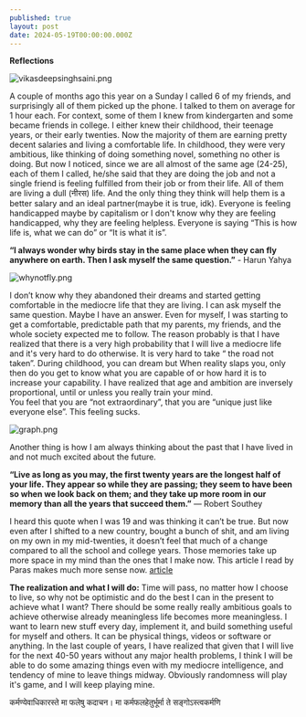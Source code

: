 ```yaml
---
published: true
layout: post
date: 2024-05-19T00:00:00.000Z
---
```

**Reflections**

![vikasdeepsinghsaini.png]({{site.baseurl}}/images/vikasdeepsinghsaini.png)

A couple of months ago this year on a Sunday I called 6 of my friends, and surprisingly all of them picked up the phone. I talked to them on average for 1 hour each. For context, some of them I knew from kindergarten and some became friends in college. I either knew their childhood, their teenage years, or their early twenties. Now the majority of them are earning pretty decent salaries and living a comfortable life. In childhood, they were very ambitious, like thinking of doing something novel, something no other is doing. But now I noticed, since we are all almost of the same age (24-25), each of them I called, he/she said that they are doing the job and not a single friend is feeling fulfilled from their job or from their life. All of them are living a dull (नीरस) life. And the only thing they think will help them is a better salary and an ideal partner(maybe it is true, idk). Everyone is feeling handicapped maybe by capitalism or I don't know why they are feeling handicapped, why they are feeling helpless. Everyone is saying “This is how life is, what we can do” or “It is what it is”.

**“I always wonder why birds stay in the same place when they can fly anywhere on earth. Then I ask myself the same question.”** - Harun Yahya

![whynotfly.png]({{site.baseurl}}/images/whynotfly.png)

I don’t know why they abandoned their dreams and started getting comfortable in the mediocre life that they are living. I can ask myself the same question. Maybe I have an answer. Even for myself, I was starting to get a comfortable, predictable path that my parents, my friends, and the whole society expected me to follow. The reason probably is that I have realized that there is a very high probability that I will live a mediocre life and it's very hard to do otherwise. It is very hard to take “ the road not taken”. During childhood, you can dream but When reality slaps you, only then do you get to know what you are capable of or how hard it is to increase your capability. I have realized that age and ambition are inversely proportional, until or unless you really train your mind.  
You feel that you are “not extraordinary”, that you are “unique just like everyone else”. This feeling sucks.

![graph.png]({{site.baseurl}}/images/graph.png)

Another thing is how I am always thinking about the past that I have lived in and not much excited about the future. 

**“Live as long as you may, the first twenty years are the longest half of your life. They appear so while they are passing; they seem to have been so when we look back on them; and they take up more room in our memory than all the years that succeed them.”** — Robert Southey

I heard this quote when I was 19 and was thinking it can’t be true. But now even after I shifted to a new country, bought a bunch of shit, and am living on my own in my mid-twenties, it doesn’t feel that much of a change compared to all the school and college years. Those memories take up more space in my mind than the ones that I make now. This article I read by Paras makes much more sense now. [article](https://invertedpassion.com/why-time-seems-to-pass-faster-as-we-age/)

**The realization and what I will do:**
Time will pass, no matter how I choose to live, so why not be optimistic and do the best I can in the present to achieve what I want? There should be some really really ambitious goals to achieve otherwise already meaningless life becomes more meaningless. I want to learn new stuff every day, implement it, and build something useful for myself and others. It can be physical things, videos or software or anything. In the last couple of years, I have realized that given that I will live for the next 40-50 years without any major health problems, I think I will be able to do some amazing things even with my mediocre intelligence, and tendency of mine to leave things midway. Obviously randomness will play it's game, and I will keep playing mine. 

कर्मण्येवाधिकारस्ते मा फलेषु कदाचन।
मा कर्मफलहेतुर्भूर्मा ते सङ्गोऽस्त्वकर्मणि




